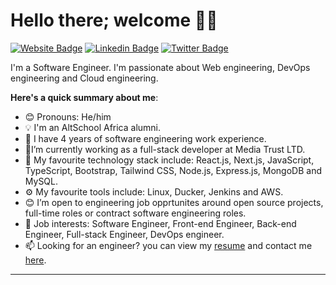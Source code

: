 # Hello there; welcome 👋🏾

[![Website Badge](https://img.shields.io/badge/-muhdibee.netlify.app-000000?style=for-the-badge&logo=Google-Chrome&logoColor=white&link=https://muhdibee.netlify.app)](https://muhdibee.netlify.app) [![Linkedin Badge](https://img.shields.io/badge/-Muhammad_Ibrahim-blue?style=for-the-badge&logo=Linkedin&logoColor=white&link=https://www.linkedin.com/in/muhdibee/)](https://www.linkedin.com/in/muhdibee/) [![Twitter Badge](https://img.shields.io/badge/-@muhdibee-1ca0f1?style=for-the-badge&logo=twitter&logoColor=white&link=https://twitter.com/muhdibee)](https://twitter.com/muhdibee)

I'm a Software Engineer. I'm passionate about Web engineering, DevOps engineering and Cloud engineering.

**Here's a quick summary about me**:

- 😊 Pronouns: He/him
- 💡 I'm an AltSchool Africa alumni.
- 🌱 I have 4 years of software engineering work experience.
- 🎉I’m currently working as a full-stack developer at Media Trust LTD.
- 🚀 My favourite technology stack include: React.js, Next.js, JavaScript, TypeScript, Bootstrap, Tailwind CSS, Node.js, Express.js, MongoDB and MySQL.
- ⚙️ My favourite tools include: Linux, Ducker, Jenkins and AWS.
- 😊 I’m open to engineering job opprtunites around open source projects, full-time roles or contract software engineering roles.
- 💼 Job interests: Software Engineer, Front-end Engineer, Back-end Engineer, Full-stack Engineer, DevOps engineer.
- 📫 Looking for an engineer? you can view my [resume](https://docs.google.com/document/d/1WF_AWct7xiXT45b9fkHqZoL9OTnO7b6KILxTh1tsF2Q/edit?usp=sharing) and contact me [here](mailto:muhdibee@gmail.com).

---

[//]: # (| <img align="center" src="https://github-readme-stats.vercel.app/api?username=muhdibee&show_icons=true&include_all_commits=true&hide_border=true" alt="Muhdibee's GitHub stats" /> | <img align="center" src="https://github-readme-stats.vercel.app/api/top-langs/?username=muhdibee&langs_count=8&layout=compact&hide_border=true" alt="Muhdibee's GitHub stats" /> |)
[//]: # (| ------------- | ------------- |)
